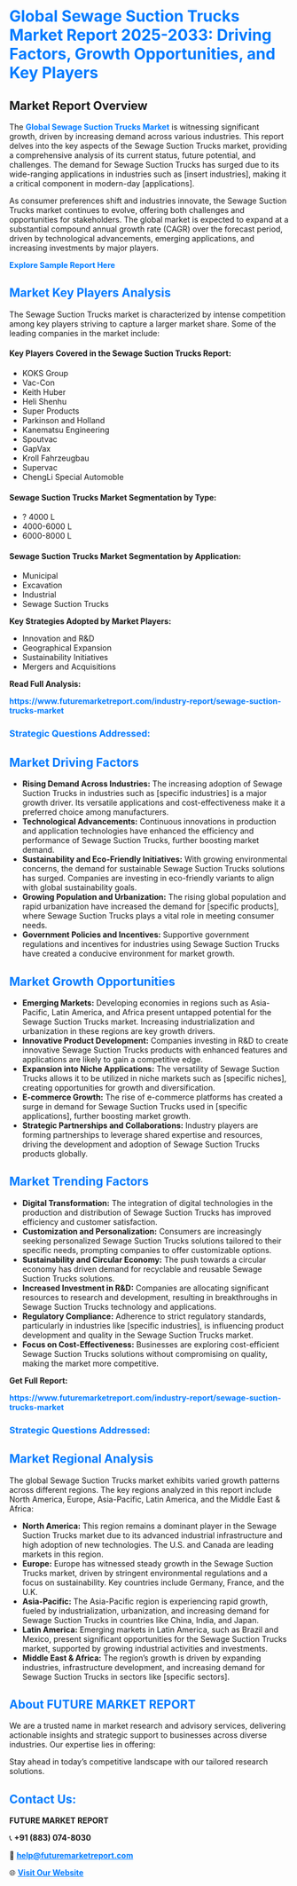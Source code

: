 <h1 style="color: #007BFF;">Global Sewage Suction Trucks Market Report 2025-2033: Driving Factors, Growth Opportunities, and Key Players</h1>

<section id="overview">
<h2>Market Report Overview</h2>
<p>The <a href="https://www.futuremarketreport.com/industry-report/sewage-suction-trucks-market" style="color: #007BFF; text-decoration: none;"><strong>Global Sewage Suction Trucks Market</strong></a> is witnessing significant growth, driven by increasing demand across various industries. This report delves into the key aspects of the Sewage Suction Trucks market, providing a comprehensive analysis of its current status, future potential, and challenges. The demand for Sewage Suction Trucks has surged due to its wide-ranging applications in industries such as [insert industries], making it a critical component in modern-day [applications].</p>
<p>As consumer preferences shift and industries innovate, the Sewage Suction Trucks market continues to evolve, offering both challenges and opportunities for stakeholders. The global market is expected to expand at a substantial compound annual growth rate (CAGR) over the forecast period, driven by technological advancements, emerging applications, and increasing investments by major players.</p>
</section>

<section id="overview">
<p><a href="https://www.futuremarketreport.com/request-sample/reportId=127721" style="color: #007BFF; text-decoration: none;"><strong>Explore Sample Report Here</strong></a></p>
</section>

<section id="key-players">
<h2 style="color: #007BFF;">Market Key Players Analysis</h2>
<p>The Sewage Suction Trucks market is characterized by intense competition among key players striving to capture a larger market share. Some of the leading companies in the market include:</p>
<h4>Key Players Covered in the Sewage Suction Trucks Report:</h4>
<ul><li>KOKS Group</li><li>Vac-Con</li><li>Keith Huber</li><li>Heli Shenhu</li><li>Super Products</li><li>Parkinson and Holland</li><li>Kanematsu Engineering</li><li>Spoutvac</li><li>GapVax</li><li>Kroll Fahrzeugbau</li><li>Supervac</li><li>ChengLi Special Automoble</li></ul>
<h4>Sewage Suction Trucks Market Segmentation by Type:</h4>
<ul><li>? 4000 L</li><li>4000-6000 L</li><li>6000-8000 L</li></ul>

<h4>Sewage Suction Trucks Market Segmentation by Application:</h4>
<ul><li>Municipal</li><li>Excavation</li><li>Industrial</li><li>Sewage Suction Trucks</li></ul>
<p><strong>Key Strategies Adopted by Market Players:</strong></p>
<ul>
<li>Innovation and R&D</li>
<li>Geographical Expansion</li>
<li>Sustainability Initiatives</li>
<li>Mergers and Acquisitions</li>
</ul>
</section>

<section>
<p><strong>Read Full Analysis: </strong></p><a href="https://www.futuremarketreport.com/industry-report/sewage-suction-trucks-market" style="color: #007BFF; text-decoration: none;"><strong>https://www.futuremarketreport.com/industry-report/sewage-suction-trucks-market</strong></a>
<h3 style="color: #007BFF;">Strategic Questions Addressed:</h3>
</section>

<section id="driving-factors">
<h2 style="color: #007BFF;">Market Driving Factors</h2>
<ul>
<li><strong>Rising Demand Across Industries:</strong> The increasing adoption of Sewage Suction Trucks in industries such as [specific industries] is a major growth driver. Its versatile applications and cost-effectiveness make it a preferred choice among manufacturers.</li>
<li><strong>Technological Advancements:</strong> Continuous innovations in production and application technologies have enhanced the efficiency and performance of Sewage Suction Trucks, further boosting market demand.</li>
<li><strong>Sustainability and Eco-Friendly Initiatives:</strong> With growing environmental concerns, the demand for sustainable Sewage Suction Trucks solutions has surged. Companies are investing in eco-friendly variants to align with global sustainability goals.</li>
<li><strong>Growing Population and Urbanization:</strong> The rising global population and rapid urbanization have increased the demand for [specific products], where Sewage Suction Trucks plays a vital role in meeting consumer needs.</li>
<li><strong>Government Policies and Incentives:</strong> Supportive government regulations and incentives for industries using Sewage Suction Trucks have created a conducive environment for market growth.</li>
</ul>
</section>

<section id="growth-opportunities">
<h2 style="color: #007BFF;">Market Growth Opportunities</h2>
<ul>
<li><strong>Emerging Markets:</strong> Developing economies in regions such as Asia-Pacific, Latin America, and Africa present untapped potential for the Sewage Suction Trucks market. Increasing industrialization and urbanization in these regions are key growth drivers.</li>
<li><strong>Innovative Product Development:</strong> Companies investing in R&D to create innovative Sewage Suction Trucks products with enhanced features and applications are likely to gain a competitive edge.</li>
<li><strong>Expansion into Niche Applications:</strong> The versatility of Sewage Suction Trucks allows it to be utilized in niche markets such as [specific niches], creating opportunities for growth and diversification.</li>
<li><strong>E-commerce Growth:</strong> The rise of e-commerce platforms has created a surge in demand for Sewage Suction Trucks used in [specific applications], further boosting market growth.</li>
<li><strong>Strategic Partnerships and Collaborations:</strong> Industry players are forming partnerships to leverage shared expertise and resources, driving the development and adoption of Sewage Suction Trucks products globally.</li>
</ul>
</section>

<section id="trending-factors">
<h2 style="color: #007BFF;">Market Trending Factors</h2>
<ul>
<li><strong>Digital Transformation:</strong> The integration of digital technologies in the production and distribution of Sewage Suction Trucks has improved efficiency and customer satisfaction.</li>
<li><strong>Customization and Personalization:</strong> Consumers are increasingly seeking personalized Sewage Suction Trucks solutions tailored to their specific needs, prompting companies to offer customizable options.</li>
<li><strong>Sustainability and Circular Economy:</strong> The push towards a circular economy has driven demand for recyclable and reusable Sewage Suction Trucks solutions.</li>
<li><strong>Increased Investment in R&D:</strong> Companies are allocating significant resources to research and development, resulting in breakthroughs in Sewage Suction Trucks technology and applications.</li>
<li><strong>Regulatory Compliance:</strong> Adherence to strict regulatory standards, particularly in industries like [specific industries], is influencing product development and quality in the Sewage Suction Trucks market.</li>
<li><strong>Focus on Cost-Effectiveness:</strong> Businesses are exploring cost-efficient Sewage Suction Trucks solutions without compromising on quality, making the market more competitive.</li>
</ul>
</section>

<section>
<p><strong>Get Full Report: </strong></p><a href="https://www.futuremarketreport.com/industry-report/sewage-suction-trucks-market" style="color: #007BFF; text-decoration: none;"><strong>https://www.futuremarketreport.com/industry-report/sewage-suction-trucks-market</strong></a>
<h3 style="color: #007BFF;">Strategic Questions Addressed:</h3>
</section>


<section id="regional-analysis">
<h2 style="color: #007BFF;">Market Regional Analysis</h2>
<p>The global Sewage Suction Trucks market exhibits varied growth patterns across different regions. The key regions analyzed in this report include North America, Europe, Asia-Pacific, Latin America, and the Middle East & Africa:</p>
<ul>
<li><strong>North America:</strong> This region remains a dominant player in the Sewage Suction Trucks market due to its advanced industrial infrastructure and high adoption of new technologies. The U.S. and Canada are leading markets in this region.</li>
<li><strong>Europe:</strong> Europe has witnessed steady growth in the Sewage Suction Trucks market, driven by stringent environmental regulations and a focus on sustainability. Key countries include Germany, France, and the U.K.</li>
<li><strong>Asia-Pacific:</strong> The Asia-Pacific region is experiencing rapid growth, fueled by industrialization, urbanization, and increasing demand for Sewage Suction Trucks in countries like China, India, and Japan.</li>
<li><strong>Latin America:</strong> Emerging markets in Latin America, such as Brazil and Mexico, present significant opportunities for the Sewage Suction Trucks market, supported by growing industrial activities and investments.</li>
<li><strong>Middle East & Africa:</strong> The region’s growth is driven by expanding industries, infrastructure development, and increasing demand for Sewage Suction Trucks in sectors like [specific sectors].</li>
</ul>
</section>

<footer>
<h2 style="color: #007BFF;">About FUTURE MARKET REPORT</h2>
<p>We are a trusted name in market research and advisory services, delivering actionable insights and strategic support to businesses across diverse industries. Our expertise lies in offering:</p>

<p>Stay ahead in today’s competitive landscape with our tailored research solutions.</p>

<h2 style="color: #007BFF;">Contact Us:</h2>
<p><strong>FUTURE MARKET REPORT</strong></p>
<p>📞 <strong>+91 (883) 074-8030</strong></p>
<p>📧 <strong><a href="mailto:help@futuremarketreport.com" style="color: #007BFF;">help@futuremarketreport.com</a></strong></p>
<p>🌐 <strong><a href="https://www.futuremarketreport.com/" style="color: #007BFF;">Visit Our Website</a></strong></p>
</footer>